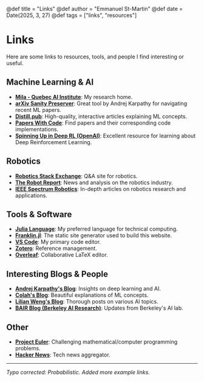 @def title = "Links"
@def author = "Emmanuel St-Martin"
@def date = Date(2025, 3, 27)
@def tags = ["links", "resources"]

# Links

Here are some links to resources, tools, and people I find interesting or useful.

## Machine Learning & AI

* **[Mila - Quebec AI Institute](https://mila.quebec/en/)**: My research home.
* **[arXiv Sanity Preserver](http://www.arxiv-sanity.com/)**: Great tool by Andrej Karpathy for navigating recent ML papers.
* **[Distill.pub](https://distill.pub/)**: High-quality, interactive articles explaining ML concepts.
* **[Papers With Code](https://paperswithcode.com/)**: Find papers and their corresponding code implementations.
* **[Spinning Up in Deep RL (OpenAI)](https://spinningup.openai.com/en/latest/)**: Excellent resource for learning about Deep Reinforcement Learning.

## Robotics

* **[Robotics Stack Exchange](https://robotics.stackexchange.com/)**: Q&A site for robotics.
* **[The Robot Report](https://www.therobotreport.com/)**: News and analysis on the robotics industry.
* **[IEEE Spectrum Robotics](https://spectrum.ieee.org/robotics)**: In-depth articles on robotics research and applications.

## Tools & Software

* **[Julia Language](https://julialang.org/)**: My preferred language for technical computing.
* **[Franklin.jl](https://franklinjl.org/)**: The static site generator used to build this website.
* **[VS Code](https://code.visualstudio.com/)**: My primary code editor.
* **[Zotero](https://www.zotero.org/)**: Reference management.
* **[Overleaf](https://www.overleaf.com/)**: Collaborative LaTeX editor.

## Interesting Blogs & People

* **[Andrej Karpathy's Blog](https://karpathy.github.io/)**: Insights on deep learning and AI.
* **[Colah's Blog](https://colah.github.io/)**: Beautiful explanations of ML concepts.
* **[Lilian Weng's Blog](https://lilianweng.github.io/lil-log/)**: Thorough posts on various AI topics.
* **[BAIR Blog (Berkeley AI Research)](https://bair.berkeley.edu/blog/)**: Updates from Berkeley's AI lab.

## Other

* **[Project Euler](https://projecteuler.net/)**: Challenging mathematical/computer programming problems.
* **[Hacker News](https://news.ycombinator.com/)**: Tech news aggregator.

---

*Typo corrected: Probabilistic.*
*Added more example links.*


